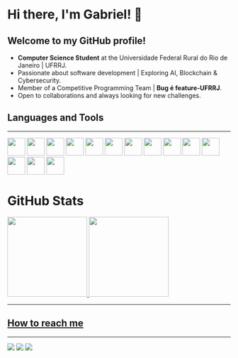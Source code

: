 # Hi there, I'm Gabriel! 👋
## Welcome to my GitHub profile!

- **Computer Science Student** at the Universidade Federal Rural do Rio de Janeiro | UFRRJ.
- Passionate about software development | Exploring AI, Blockchain & Cybersecurity.
- Member of a Competitive Programming Team | **Bug é feature-UFRRJ**.
- Open to collaborations and always looking for new challenges. 

## Languages and Tools
---


<img src="https://cdn.jsdelivr.net/gh/devicons/devicon@latest/icons/javascript/javascript-original.svg" width="40" height="40"/>   <img src="https://cdn.jsdelivr.net/gh/devicons/devicon@latest/icons/cplusplus/cplusplus-original.svg" width="40" height="40"/>   <img src="https://cdn.jsdelivr.net/gh/devicons/devicon@latest/icons/java/java-original.svg" width="40" height="40"/>   <img src="https://cdn.jsdelivr.net/gh/devicons/devicon@latest/icons/python/python-original.svg" width="40" height="40"/>   <img src="https://cdn.jsdelivr.net/gh/devicons/devicon@latest/icons/c/c-original.svg" width="40" height="40"/>   <img src="https://cdn.jsdelivr.net/gh/devicons/devicon@latest/icons/arduino/arduino-original-wordmark.svg" width="40" height="40"/>   <img src="https://cdn.jsdelivr.net/gh/devicons/devicon@latest/icons/docker/docker-original-wordmark.svg" width="40" height="40"/>   <img src="https://cdn.jsdelivr.net/gh/devicons/devicon@latest/icons/mysql/mysql-original-wordmark.svg" width="40" height="40"/>   <img src="https://cdn.jsdelivr.net/gh/devicons/devicon@latest/icons/neo4j/neo4j-original-wordmark.svg" width="40" height="40"/>   <img src="https://cdn.jsdelivr.net/gh/devicons/devicon@latest/icons/nodejs/nodejs-original-wordmark.svg" width="40" height="40"/>   <img src="https://cdn.jsdelivr.net/gh/devicons/devicon@latest/icons/react/react-original-wordmark.svg" width="40" height="40"/>   <img src="https://cdn.jsdelivr.net/gh/devicons/devicon@latest/icons/tensorflow/tensorflow-original-wordmark.svg" width="40" height="40"/>   <img src="https://cdn.jsdelivr.net/gh/devicons/devicon@latest/icons/vitejs/vitejs-original.svg" width="40" height="40"/>   <img src="https://cdn.jsdelivr.net/gh/devicons/devicon@latest/icons/web3js/web3js-original.svg" width="40" height="40"/>
          

# GitHub Stats

<div>
<a href="https://github.com/whois-machado">
<img loading="lazy" height="180em" src="https://github-readme-stats.vercel.app/api/top-langs/?username=whois-machado&layout=compact&langs_count=7&theme=dark"/>
<img loading="lazy" height="180em" src="https://github-readme-stats.vercel.app/api?username=whois-machado&show_icons=true&theme=dark#gh-dark-mode-only"]
</div>          
          
---          

## How to reach me

---

<div>
<a href="https://instagram.com/machado_cn" target="_blank"><img loading="lazy" src="https://img.shields.io/badge/-Instagram-%23E4405F?style=for-the-badge&logo=instagram&logoColor=white" target="_blank"></a>
<a href = "mailto:bielmachado09@hotmail.com"><img loading="lazy" src="https://img.shields.io/badge/Gmail-D14836?style=for-the-badge&logo=gmail&logoColor=white" target="_blank"></a>
<a href="https://www.linkedin.com/in/gabrielmachadodecarvalho" target="_blank"><img loading="lazy" src="https://img.shields.io/badge/-LinkedIn-%230077B5?style=for-the-badge&logo=linkedin&logoColor=white" target="_blank"></a>   
</div>
